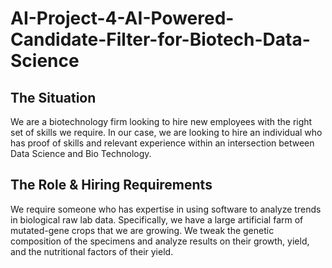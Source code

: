 # AI-Project-4-AI-Powered-Candidate-Filter-for-Biotech-Data-Science

## The Situation

We are a biotechnology firm looking to hire new employees with the right set of skills we require. In our case, we are looking to hire an individual who has proof of skills and relevant experience within an intersection between Data Science and Bio Technology.

## The Role & Hiring Requirements

We require someone who has expertise in using software to analyze trends in biological raw lab data. Specifically, we have a large artificial farm of mutated-gene crops that we are growing. We tweak the genetic composition of the specimens and analyze results on their growth, yield, and the nutritional factors of their yield.
